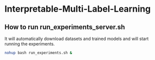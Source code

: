 # Interpretable-Multi-Label-Learning

## How to run run_experiments_server.sh
It will automatically download datasets and trained models and will start running the experiments. 
```bash
nohup bash run_experiments.sh &
```
